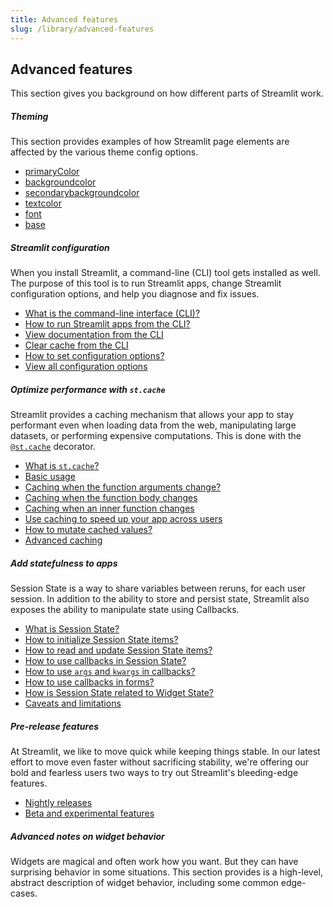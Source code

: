 ```yaml
---
title: Advanced features
slug: /library/advanced-features
---
```


## Advanced features

This section gives you background on how different parts of Streamlit work.

<TileContainer>

<RefCard href="/library/advanced-features/theming" size="half">

##### Theming
This section provides examples of how Streamlit page elements are affected by the various theme config options.

- [primaryColor](/library/advanced-features/theming#primarycolor)
- [backgroundcolor](/library/advanced-features/theming#backgroundcolor)
- [secondarybackgroundcolor](/library/advanced-features/theming#secondarybackgroundcolor)
- [textcolor](/library/advanced-features/theming#textcolor)
- [font](/library/advanced-features/theming#font)
- [base](/library/advanced-features/theming#base)

</RefCard>

<RefCard href="/library/advanced-features/configuration" size="half">

##### Streamlit configuration
When you install Streamlit, a command-line (CLI) tool gets installed as well. The purpose of this tool is to run Streamlit apps, change Streamlit configuration options, and help you diagnose and fix issues.

- [What is the command-line interface (CLI)?](/library/advanced-features/configuration#command-line-interface)
- [How to run Streamlit apps from the CLI?](/library/advanced-features/configuration#run-streamlit-apps)
- [View documentation from the CLI](/library/advanced-features/configuration#view-documentation)
- [Clear cache from the CLI](/library/advanced-features/configuration#clear-cache)
- [How to set configuration options?](/library/advanced-features/configuration#set-configuration-options)
- [View all configuration options](/library/advanced-features/configuration#view-all-configuration-options)

</RefCard>

<RefCard href="/library/advanced-features/caching" size="half">

##### Optimize performance with `st.cache`
Streamlit provides a caching mechanism that allows your app to stay performant even when loading data from the web, manipulating large datasets, or performing expensive computations. This is done with the [`@st.cache`](/library/api-reference/performance/st.cache) decorator.

- [What is `st.cache`?](/library/advanced-features/caching#optimize-performance-with-stcache)
- [Basic usage](/library/advanced-features/caching#example-1-basic-usage)
- [Caching when the function arguments change?](/library/advanced-features/caching#example-1-basic-usage)
- [Caching when the function body changes](/library/advanced-features/caching#example-3-when-the-function-body-changes)
- [Caching when an inner function changes](/library/advanced-features/caching#example-4-when-an-inner-function-changes)
- [Use caching to speed up your app across users](/library/advanced-features/caching#example-5-use-caching-to-speed-up-your-app-across-users)
- [How to mutate cached values?](/library/advanced-features/caching#example-6-mutating-cached-values)
- [Advanced caching](/library/advanced-features/caching#advanced-caching)

</RefCard>

<RefCard href="/library/advanced-features/caching" size="half">

##### Add statefulness to apps
Session State is a way to share variables between reruns, for each user session. In addition to the ability to store and persist state, Streamlit also exposes the ability to manipulate state using Callbacks.

- [What is Session State?](/library/advanced-features/session-state#what-is-state)
- [How to initialize Session State items?](/library/advanced-features/session-state#initialization)
- [How to read and update Session State items?](/library/advanced-features/session-state#reads-and-updates)
- [How to use callbacks in Session State?](/library/advanced-features/session-state#example-2-session-state-and-callbacks)
- [How to use `args` and `kwargs` in callbacks?](/library/advanced-features/session-state#example-3-use-args-and-kwargs-in-callbacks)
- [How to use callbacks in forms?](/library/advanced-features/session-state#example-4-forms-and-callbacks)
- [How is Session State related to Widget State?](/library/advanced-features/session-state#session-state-and-widget-state-association)
- [Caveats and limitations](/library/advanced-features/session-state#caveats-and-limitations)

</RefCard>

<RefCard href="/library/advanced-features/prerelease" size="half">

##### Pre-release features
At Streamlit, we like to move quick while keeping things stable. In our latest effort to move even faster without sacrificing stability, we're offering our bold and fearless users two ways to try out Streamlit's bleeding-edge features.

- [Nightly releases](/library/advanced-features/prerelease#nightly-releases)
- [Beta and experimental features](/library/advanced-features/prerelease#beta-and-experimental-features)

</RefCard>

<RefCard href="/library/advanced-features/widget-semantics" size="half">

##### Advanced notes on widget behavior
Widgets are magical and often work how you want. But they can have surprising behavior in some situations. This section provides is a high-level, abstract description of widget behavior, including some common edge-cases.


</RefCard>
</TileContainer>